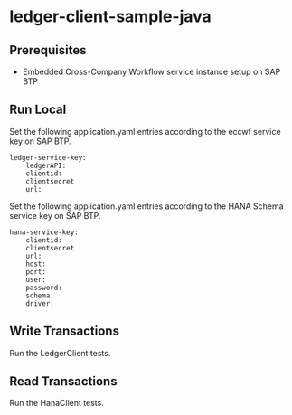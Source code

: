 # ledger-client-sample-java

## Prerequisites

- Embedded Cross-Company Workflow service instance setup on SAP BTP

## Run Local

Set the following application.yaml entries according to the eccwf service key on SAP BTP.

```
ledger-service-key:
    ledgerAPI: 
    clientid:
    clientsecret
    url:
```

Set the following application.yaml entries according to the HANA Schema service key on SAP BTP.

```
hana-service-key:
    clientid:
    clientsecret
    url:
    host:
    port:
    user: 
    password: 
    schema: 
    driver:
```

## Write Transactions
Run the LedgerClient tests.
## Read Transactions
Run the HanaClient tests.

